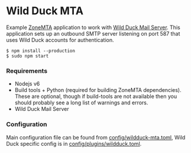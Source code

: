 # Wild Duck MTA

Example [ZoneMTA](https://github.com/zone-eu/zone-mta) application to work with [Wild Duck Mail Server](https://github.com/nodemailer/wildduck). This application sets up an outbound SMTP server listening on port 587 that uses Wild Duck accounts for authentication.

```
$ npm install --production
$ sudo npm start
```

### Requirements

  * Nodejs v6
  * Build tools + Python (required for building ZoneMTA dependencies). These are optional, though if build-tools are not available then you should probably see a long list of warnings and errors.
  * Wild Duck Mail Server

### Configuration

Main configuration file can be found from [config/wildduck-mta.toml](./config/wildduck-mta.toml), Wild Duck specific config is in [config/plugins/wildduck.toml](./config/plugins/wildduck.toml).
